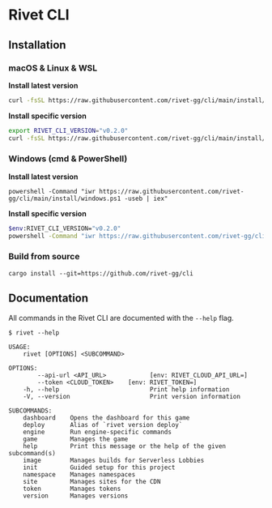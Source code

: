 # Rivet CLI

## Installation

### macOS & Linux & WSL

**Install latest version**

```bash
curl -fsSL https://raw.githubusercontent.com/rivet-gg/cli/main/install/unix.sh | sh
```

**Install specific version**

```bash
export RIVET_CLI_VERSION="v0.2.0"
curl -fsSL https://raw.githubusercontent.com/rivet-gg/cli/main/install/unix.sh | sh
```

### Windows (cmd & PowerShell)

**Install latest version**

```
powershell -Command "iwr https://raw.githubusercontent.com/rivet-gg/cli/main/install/windows.ps1 -useb | iex"
```

**Install specific version**

```bash
$env:RIVET_CLI_VERSION="v0.2.0"
powershell -Command "iwr https://raw.githubusercontent.com/rivet-gg/cli/main/install/windows.ps1 -useb | iex"
```

### Build from source

```
cargo install --git=https://github.com/rivet-gg/cli
```

## Documentation

All commands in the Rivet CLI are documented with the `--help` flag.

```
$ rivet --help

USAGE:
    rivet [OPTIONS] <SUBCOMMAND>

OPTIONS:
        --api-url <API_URL>            [env: RIVET_CLOUD_API_URL=]
        --token <CLOUD_TOKEN>    [env: RIVET_TOKEN=]
    -h, --help                         Print help information
    -V, --version                      Print version information

SUBCOMMANDS:
    dashboard    Opens the dashboard for this game
    deploy       Alias of `rivet version deploy`
    engine       Run engine-specific commands
    game         Manages the game
    help         Print this message or the help of the given subcommand(s)
    image        Manages builds for Serverless Lobbies
    init         Guided setup for this project
    namespace    Manages namespaces
    site         Manages sites for the CDN
    token        Manages tokens
    version      Manages versions
```

